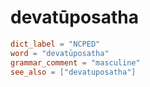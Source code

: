 # devatūposatha

``` toml
dict_label = "NCPED"
word = "devatūposatha"
grammar_comment = "masculine"
see_also = ["devatuposatha"]
```

